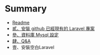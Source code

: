 # Summary

* [Readme](README.md)
* [貳、安裝 github 已經現有的 Laravel 專案](chapter1.md)
* [參、資料庫 Mysql 設定](three_mysql_setting.md)
* [肆、Q&A](four_Q&A.md)
* 壹、安裝空白Laravel 

